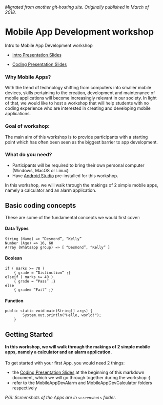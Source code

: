 *Migrated from another git-hosting site. Originally published in March of 2018.*

# Mobile App Development workshop

Intro to Mobile App Development workshop 

* [Intro Presentation Slides](https://docs.google.com/presentation/d/1wRQlXNpc8CHIOBHjgi4GDshNsQ3k-sflQ7XcfokuhRk/edit?usp=sharing)

* [Coding Presentation Slides](https://docs.google.com/presentation/d/1VJm-812tAT9mbMZmnCDekgYqxeajJ3YuDpnX5xUDJpA/edit?usp=sharing)

### Why Mobile Apps?

With the trend of technology shifting from computers into smaller mobile devices, skills pertaining to the creation, development and maintenance of mobile applications will become increasingly relevant in our society. In light of that, we would like to host a workshop that will help students with no coding experience who are interested in creating and developing mobile applications. 

### Goal of workshop:
The main aim of this workshop is to provide participants with a starting point which has often been seen as the biggest barrier to app development. 

### What do you need?

* Participants will be required to bring their own personal computer (Windows, MacOS or Linux) 
* Have [Android Studio](https://developer.android.com/studio) pre-installed for this workshop. 


In this workshop, we will walk through the makings of 2 simple mobile apps, namely a calculator and an alarm application.

## Basic coding concepts

These are some of the fundamental concepts we would first cover:

#### Data Types
```
String (Name) => “Desmond”, “Kelly”
Number (Age) => 16, 60
Array (Whatsapp group) => [ “Desmond”, “Kelly” ]
```

#### Boolean
```
if ( marks >= 70 )
	{ grade = “Distinction” ;}
elseif ( marks >= 40 )
	{ grade = “Pass” ;}
else
	{ grade= “Fail” ;}
```

#### Function
```
public static void main(String[] args) {
		System.out.println("Hello, world!");
	}

```
## Getting Started

#### In this workshop, we will walk through the makings of 2 simple mobile apps, namely a calculator and an alarm application.

To get started with your first App, you would need 2 things:

* the [Coding Presentation Slides](https://docs.google.com/presentation/d/1VJm-812tAT9mbMZmnCDekgYqxeajJ3YuDpnX5xUDJpA/edit?usp=sharing) at the beginning of this markdown document, which we will go through together during the workshop :)
* refer to the MobileAppDevAlarm and MobileAppDevCalculator folders respectively

*P/S: Screenshots of the Apps are in `screenshots` folder.*

